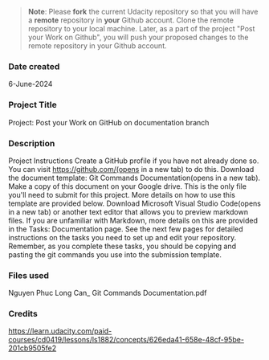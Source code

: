 >**Note**: Please **fork** the current Udacity repository so that you will have a **remote** repository in **your** Github account. Clone the remote repository to your local machine. Later, as a part of the project "Post your Work on Github", you will push your proposed changes to the remote repository in your Github account.

### Date created
6-June-2024

### Project Title
Project: Post your Work on GitHub on documentation branch

### Description 
Project Instructions
Create a GitHub profile if you have not already done so. You can visit https://github.com/(opens in a new tab) to do this.
Download the document template: Git Commands Documentation(opens in a new tab). Make a copy of this document on your Google drive. This is the only file you'll need to submit for this project. More details on how to use this template are provided below.
Download Microsoft Visual Studio Code(opens in a new tab) or another text editor that allows you to preview markdown files. If you are unfamiliar with Markdown, more details on this are provided in the Tasks: Documentation page.
See the next few pages for detailed instructions on the tasks you need to set up and edit your repository. Remember, as you complete these tasks, you should be copying and pasting the git commands you use into the submission template.

### Files used 
Nguyen Phuc Long Can_ Git Commands Documentation.pdf

### Credits
https://learn.udacity.com/paid-courses/cd0419/lessons/ls1882/concepts/626eda41-658e-48cf-95be-201cb9505fe2

